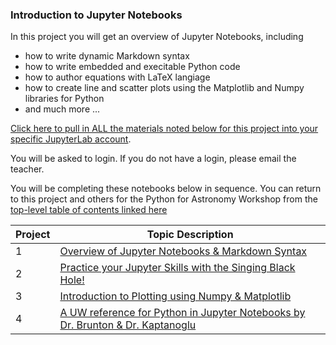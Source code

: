 ### Introduction to Jupyter Notebooks

In this project you will get an overview of Jupyter Notebooks, including 
*  how to write dynamic Markdown syntax
*  how to write embedded and execitable Python code
*  how to author equations with LaTeX langiage
*  how to create line and scatter plots using the Matplotlib and Numpy libraries for Python
*  and much more ...

[Click here to pull in ALL the materials noted below for this project into your specific JupyterLab account](https://bushastrolab.com/hub/user-redirect/git-pull?repo=https%3A%2F%2Fgithub.com%2Fdrunarayan%2FCitizen_Science_projects&branch=gh-pages&urlpath=lab%2Ftree%2FCitizen_Science_projects%2Fintro_jupyter_python).

You will be asked to login. If you do not have a login, please email the teacher.

You will be completing these notebooks below in sequence. You can return to this project and others for the Python for Astronomy Workshop from the [top-level table of contents linked here](https://drunarayan.github.io/Citizen_Science_projects/)

Project | Topic Description
---|---
1|<a href="https://bushastrolab.com/hub/user-redirect/git-pull?repo=https%3A%2F%2Fgithub.com%2Fdrunarayan%2FCitizen_Science_projects&branch=gh-pages&urlpath=lab%2Ftree%2FCitizen_Science_projects%2Fintro_jupyter_python%2F1_intro_to_jupyter.ipynb?reset" target="_blank">Overview of Jupyter Notebooks & Markdown Syntax</a>
2|<a href="https://bushastrolab.com/hub/user-redirect/git-pull?repo=https%3A%2F%2Fgithub.com%2Fdrunarayan%2FCitizen_Science_projects&branch=gh-pages&urlpath=lab%2Ftree%2FCitizen_Science_projects%2Fintro_jupyter_python%2F2_singing_black_hole.ipynb?reset" target="_blank">Practice your Jupyter Skills with the Singing Black Hole!</a>
3|<a href="https://bushastrolab.com/hub/user-redirect/git-pull?repo=https%3A%2F%2Fgithub.com%2Fdrunarayan%2FCitizen_Science_projects&branch=gh-pages&urlpath=lab%2Ftree%2FCitizen_Science_projects%2Fintro_jupyter_python%2F3_intro_to_plotting.ipynb?reset" target="_blank">Introduction to Plotting using Numpy & Matplotlib</a>
4|<a href="https://bushastrolab.com/hub/user-redirect/git-pull?repo=https%3A%2F%2Fgithub.com%2Fdrunarayan%2FCitizen_Science_projects&branch=gh-pages&urlpath=lab%2Ftree%2FCitizen_Science_projects%2Fintro_jupyter_python%2F4_intro_to_python.ipynb?reset" target="_blank">A UW reference for Python in Jupyter Notebooks by Dr. Brunton & Dr. Kaptanoglu</a>



